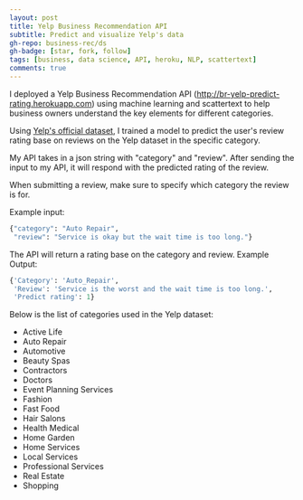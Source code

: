 ```yaml
---
layout: post
title: Yelp Business Recommendation API
subtitle: Predict and visualize Yelp's data
gh-repo: business-rec/ds
gh-badge: [star, fork, follow]
tags: [business, data science, API, heroku, NLP, scattertext]
comments: true
---
```

I deployed a Yelp Business Recommendation API (http://br-yelp-predict-rating.herokuapp.com) using machine learning and scattertext to help business owners understand the key elements for different categories.

Using [Yelp's official dataset](https://www.yelp.com/dataset), I trained a model to predict the user's review rating base on reviews on the Yelp dataset in the specific category.

My API takes in a json string with "category" and "review". After sending the input to my API, it will respond with the predicted rating of the review.

When submitting a review, make sure to specify which category the review is for.

Example input:
```python
{"category": "Auto Repair", 
 "review": "Service is okay but the wait time is too long."}
```
The API will return a rating base on the category and review.
Example Output:
```python
{'Category': 'Auto_Repair',
 'Review': 'Service is the worst and the wait time is too long.',
 'Predict rating': 1}
```

Below is the list of categories used in the Yelp dataset:
* Active Life
* Auto Repair
* Automotive
* Beauty Spas
* Contractors
* Doctors
* Event Planning Services
* Fashion
* Fast Food
* Hair Salons
* Health Medical
* Home Garden
* Home Services
* Local Services
* Professional Services
* Real Estate
* Shopping 

